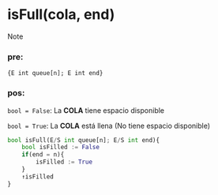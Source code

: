 # isFull(cola, end)

> [!NOTE]
> ### pre:
> 
> `{E int queue[n]; E int end}`
>
> ### pos:
>
> `bool = False`: La **COLA** tiene espacio disponible
> 
> `bool = True`: La **COLA** está llena (No tiene espacio disponible)

```py
bool isFull(E/S int queue[n]; E/S int end){
    bool isFilled := False
    if(end = n){
        isFilled := True
    }
    ↑isFilled
}
```